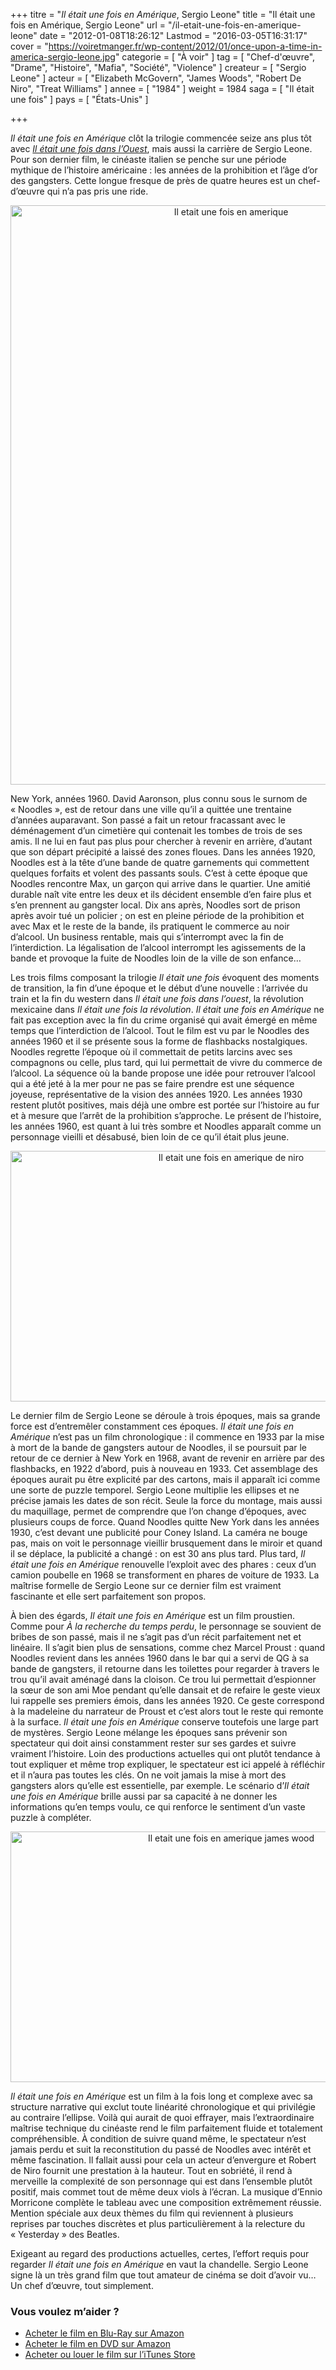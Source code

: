 +++
titre = "<em>Il était une fois en Amérique</em>, Sergio Leone"
title = "Il était une fois en Amérique, Sergio Leone"
url = "/il-etait-une-fois-en-amerique-leone"
date = "2012-01-08T18:26:12"
Lastmod = "2016-03-05T16:31:17"
cover = "https://voiretmanger.fr/wp-content/2012/01/once-upon-a-time-in-america-sergio-leone.jpg"
categorie = [ "À voir" ]
tag = [ "Chef-d'œuvre", "Drame", "Histoire", "Mafia", "Société", "Violence" ]
createur = [ "Sergio Leone" ]
acteur = [ "Elizabeth McGovern", "James Woods", "Robert De Niro", "Treat Williams" ]
annee = [ "1984" ]
weight = 1984
saga = [ "Il était une fois" ]
pays = [ "États-Unis" ]

+++

<p><em>Il était une fois en Amérique</em> clôt la trilogie commencée seize ans plus tôt avec <em><a href="https://voiretmanger.fr/2010/08/01/il-etait-une-fois-dans-ouest-leone/">Il était une fois dans l&rsquo;Ouest</a></em>, mais aussi la carrière de Sergio Leone. Pour son dernier film, le cinéaste italien se penche sur une période mythique de l&rsquo;histoire américaine : les années de la prohibition et l&rsquo;âge d&rsquo;or des gangsters. Cette longue fresque de près de quatre heures est un chef-d&rsquo;œuvre qui n&rsquo;a pas pris une ride.</p>
<div style="text-align: center;"><a href="http://www.allocine.fr/film/fichefilm_gen_cfilm=1941.html"><img class="aligncenter" style="border-style: initial; border-color: initial; border-width: 0px;" src="https://voiretmanger.fr/wp-content/2012/01/il-etait-une-fois-en-amerique.jpg" alt="Il etait une fois en amerique" width="690" height="927" border="0" /></a></div>
<p>New York, années 1960. David Aaronson, plus connu sous le surnom de &laquo;&nbsp;Noodles&nbsp;&raquo;, est de retour dans une ville qu&rsquo;il a quittée une trentaine d&rsquo;années auparavant. Son passé a fait un retour fracassant avec le déménagement d&rsquo;un cimetière qui contenait les tombes de trois de ses amis. Il ne lui en faut pas plus pour chercher à revenir en arrière, d&rsquo;autant que son départ précipité a laissé des zones floues. Dans les années 1920, Noodles est à la tête d&rsquo;une bande de quatre garnements qui commettent quelques forfaits et volent des passants souls. C&rsquo;est à cette époque que Noodles rencontre Max, un garçon qui arrive dans le quartier. Une amitié durable naît vite entre les deux et ils décident ensemble d&rsquo;en faire plus et s&rsquo;en prennent au gangster local. Dix ans après, Noodles sort de prison après avoir tué un policier ; on est en pleine période de la prohibition et avec Max et le reste de la bande, ils pratiquent le commerce au noir d&rsquo;alcool. Un business rentable, mais qui s&rsquo;interrompt avec la fin de l&rsquo;interdiction. La légalisation de l&rsquo;alcool interrompt les agissements de la bande et provoque la fuite de Noodles loin de la ville de son enfance…</p>
<p>Les trois films composant la trilogie <em>Il était une fois</em> évoquent des moments de transition, la fin d&rsquo;une époque et le début d&rsquo;une nouvelle : l&rsquo;arrivée du train et la fin du western dans <em>Il était une fois dans l&rsquo;ouest</em>, la révolution mexicaine dans <em>Il était une fois la révolution</em>. <em>Il était une fois en Amérique</em> ne fait pas exception avec la fin du crime organisé qui avait émergé en même temps que l&rsquo;interdiction de l&rsquo;alcool. Tout le film est vu par le Noodles des années 1960 et il se présente sous la forme de flashbacks nostalgiques. Noodles regrette l&rsquo;époque où il commettait de petits larcins avec ses compagnons ou celle, plus tard, qui lui permettait de vivre du commerce de l&rsquo;alcool. La séquence où la bande propose une idée pour retrouver l&rsquo;alcool qui a été jeté à la mer pour ne pas se faire prendre est une séquence joyeuse, représentative de la vision des années 1920. Les années 1930 restent plutôt positives, mais déjà une ombre est portée sur l&rsquo;histoire au fur et à mesure que l&rsquo;arrêt de la prohibition s&rsquo;approche. Le présent de l&rsquo;histoire, les années 1960, est quant à lui très sombre et Noodles apparaît comme un personnage vieilli et désabusé, bien loin de ce qu&rsquo;il était plus jeune.</p>
<div style="text-align: center;"><img class="aligncenter" style="border-style: initial; border-color: initial; border-width: 0px;" src="https://voiretmanger.fr/wp-content/2012/01/il-etait-une-fois-en-amerique-de-niro.jpg" alt="Il etait une fois en amerique de niro" width="690" height="401" border="0" /></div>
<p>Le dernier film de Sergio Leone se déroule à trois époques, mais sa grande force est d&rsquo;entremêler constamment ces époques. <em>Il était une fois en Amérique</em> n&rsquo;est pas un film chronologique : il commence en 1933 par la mise à mort de la bande de gangsters autour de Noodles, il se poursuit par le retour de ce dernier à New York en 1968, avant de revenir en arrière par des flashbacks, en 1922 d&rsquo;abord, puis à nouveau en 1933. Cet assemblage des époques aurait pu être explicité par des cartons, mais il apparaît ici comme une sorte de puzzle temporel. Sergio Leone multiplie les ellipses et ne précise jamais les dates de son récit. Seule la force du montage, mais aussi du maquillage, permet de comprendre que l&rsquo;on change d&rsquo;époques, avec plusieurs coups de force. Quand Noodles quitte New York dans les années 1930, c&rsquo;est devant une publicité pour Coney Island. La caméra ne bouge pas, mais on voit le personnage vieillir brusquement dans le miroir et quand il se déplace, la publicité a changé : on est 30 ans plus tard. Plus tard, <em>Il était une fois en Amérique</em> renouvelle l&rsquo;exploit avec des phares : ceux d&rsquo;un camion poubelle en 1968 se transforment en phares de voiture de 1933. La maîtrise formelle de Sergio Leone sur ce dernier film est vraiment fascinante et elle sert parfaitement son propos.</p>
<p>À bien des égards, <em>Il était une fois en Amérique</em> est un film proustien. Comme pour <em>À la recherche du temps perdu</em>, le personnage se souvient de bribes de son passé, mais il ne s&rsquo;agit pas d&rsquo;un récit parfaitement net et linéaire. Il s&rsquo;agit bien plus de sensations, comme chez Marcel Proust : quand Noodles revient dans les années 1960 dans le bar qui a servi de QG à sa bande de gangsters, il retourne dans les toilettes pour regarder à travers le trou qu&rsquo;il avait aménagé dans la cloison. Ce trou lui permettait d&rsquo;espionner la sœur de son ami Moe pendant qu&rsquo;elle dansait et de refaire le geste vieux lui rappelle ses premiers émois, dans les années 1920. Ce geste correspond à la madeleine du narrateur de Proust et c&rsquo;est alors tout le reste qui remonte à la surface. <em>Il était une fois en Amérique</em> conserve toutefois une large part de mystères. Sergio Leone mélange les époques sans prévenir son spectateur qui doit ainsi constamment rester sur ses gardes et suivre vraiment l&rsquo;histoire. Loin des productions actuelles qui ont plutôt tendance à tout expliquer et même trop expliquer, le spectateur est ici appelé à réfléchir et il n&rsquo;aura pas toutes les clés. On ne voit jamais la mise à mort des gangsters alors qu&rsquo;elle est essentielle, par exemple. Le scénario d&rsquo;<em>Il était une fois en Amérique</em> brille aussi par sa capacité à ne donner les informations qu&rsquo;en temps voulu, ce qui renforce le sentiment d&rsquo;un vaste puzzle à compléter.</p>
<div style="text-align: center;"><img class="aligncenter" style="border-style: initial; border-color: initial; border-width: 0px;" src="https://voiretmanger.fr/wp-content/2012/01/il-etait-une-fois-en-amerique-james-wood.jpg" alt="Il etait une fois en amerique james wood" width="690" height="401" border="0" /></div>
<p><em>Il était une fois en Amérique</em> est un film à la fois long et complexe avec sa structure narrative qui exclut toute linéarité chronologique et qui privilégie au contraire l&rsquo;ellipse. Voilà qui aurait de quoi effrayer, mais l&rsquo;extraordinaire maîtrise technique du cinéaste rend le film parfaitement fluide et totalement compréhensible. À condition de suivre quand même, le spectateur n&rsquo;est jamais perdu et suit la reconstitution du passé de Noodles avec intérêt et même fascination. Il fallait aussi pour cela un acteur d&rsquo;envergure et Robert de Niro fournit une prestation à la hauteur. Tout en sobriété, il rend à merveille la complexité de son personnage qui est dans l&rsquo;ensemble plutôt positif, mais commet tout de même deux viols à l&rsquo;écran. La musique d&rsquo;Ennio Morricone complète le tableau avec une composition extrêmement réussie. Mention spéciale aux deux thèmes du film qui reviennent à plusieurs reprises par touches discrètes et plus particulièrement à la relecture du &laquo;&nbsp;Yesterday&nbsp;&raquo; des Beatles.</p>
<p>Exigeant au regard des productions actuelles, certes, l&rsquo;effort requis pour regarder <em>Il était une fois en Amérique</em> en vaut la chandelle. Sergio Leone signe là un très grand film que tout amateur de cinéma se doit d&rsquo;avoir vu… Un chef d&rsquo;œuvre, tout simplement.</p>
<div class="amazon">
<h3>Vous voulez m&rsquo;aider ?</h3>
<ul>
<li><a href="http://www.amazon.fr/gp/product/B0069RWKCY/ref=as_li_ss_tl?ie=UTF8&#038;tag=leblogdenic07-21&#038;linkCode=as2&#038;camp=1642&#038;creative=19458&#038;creativeASIN=B0069RWKCY">Acheter le film en Blu-Ray sur Amazon</a></li>
<li><a href="http://www.amazon.fr/gp/product/B000FORALS/ref=as_li_ss_tl?ie=UTF8&#038;tag=leblogdenic07-21&#038;linkCode=as2&#038;camp=1642&#038;creative=19458&#038;creativeASIN=B000FORALS">Acheter le film en DVD sur Amazon</a></li>
<li><a href="https://itunes.apple.com/fr/movie/il-etait-une-fois-en-amerique/id389360541">Acheter ou louer le film sur l&rsquo;iTunes Store</a></li>
</ul>
</div>

